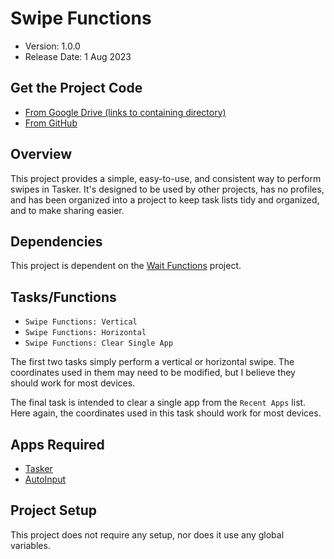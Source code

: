 # Swipe Functions

  * Version: 1.0.0
  * Release Date: 1 Aug 2023

## Get the Project Code

  * [From Google Drive (links to containing directory)](https://drive.google.com/drive/folders/12XzcZwgOTOZmaylVeJAe4O6eTYlGaPuD?usp=sharing)
  * [From GitHub](https://github.com/c-d-smith/android-automation/blob/main/projects/swipe-functions/Swipe_Functions.prj.xml)

## Overview

This project provides a simple, easy-to-use, and consistent way to perform swipes in Tasker. It's designed to be used by other projects, has no profiles, and has been organized into a project to keep task lists tidy and organized, and to make sharing easier.

## Dependencies

This project is dependent on the [Wait Functions](https://github.com/c-d-smith/android-automation/tree/main/projects/wait-functions) project.

## Tasks/Functions

  * `Swipe Functions: Vertical`
  * `Swipe Functions: Horizontal`
  * `Swipe Functions: Clear Single App`

The first two tasks simply perform a vertical or horizontal swipe. The coordinates used in them may need to be modified, but I believe they should work for most devices.

The final task is intended to clear a single app from the `Recent Apps` list. Here again, the coordinates used in this task should work for most devices.

## Apps Required

  * [Tasker](https://play.google.com/store/apps/details?id=net.dinglisch.android.taskerm)
  * [AutoInput](https://play.google.com/store/apps/details?id=com.joaomgcd.autoinput)

## Project Setup

This project does not require any setup, nor does it use any global variables.
